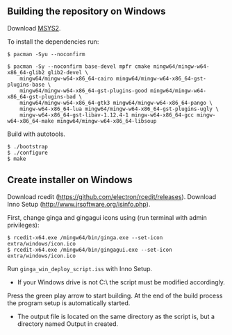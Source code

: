 ## Building the repository on Windows

Download [MSYS2](www.msys2.org).

To install the dependencies run:

    $ pacman -Syu --noconfirm

    $ pacman -Sy --noconfirm base-devel mpfr cmake mingw64/mingw-w64-x86_64-glib2 glib2-devel \
        mingw64/mingw-w64-x86_64-cairo mingw64/mingw-w64-x86_64-gst-plugins-base \
        mingw64/mingw-w64-x86_64-gst-plugins-good mingw64/mingw-w64-x86_64-gst-plugins-bad \
        mingw64/mingw-w64-x86_64-gtk3 mingw64/mingw-w64-x86_64-pango \
        mingw-w64-x86_64-lua mingw64/mingw-w64-x86_64-gst-plugins-ugly \
        mingw-w64-x86_64-gst-libav-1.12.4-1 mingw-w64-x86_64-gcc mingw-w64-x86_64-make mingw64/mingw-w64-x86_64-libsoup


Build with autotools.

    $ ./bootstrap
    $ ./configure
    $ make

## Create installer on Windows

Download rcedit (<https://github.com/electron/rcedit/releases>).
Download Inno Setup (<http://www.jrsoftware.org/isinfo.php>).

First, change ginga and gingagui icons using (run terminal with admin privileges):

    $ rcedit-x64.exe /mingw64/bin/ginga.exe --set-icon extra/windows/icon.ico
    $ rcedit-x64.exe /mingw64/bin/gingagui.exe --set-icon extra/windows/icon.ico

Run `ginga_win_deploy_script.iss` with Inno Setup.
- If your Windows drive is not C:\\ the script must be modified
  accordingly.

Press the green play arrow to start building. At the end of the build process the program setup is automatically started.
- The output file is located on the same directory as the script is, but a directory named Output in created.

